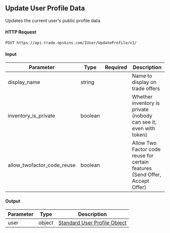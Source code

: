 ## Update User Profile Data

Updates the current user's public profile data.

#### HTTP Request

`POST https://api-trade.opskins.com/IUser/UpdateProfile/v1/`

#### Input

Parameter | Type | Required   | Description
--------- | -----| :--------: | -----------
display_name | string  |  | Name to display on trade offers
inventory_is_private | boolean |  | Whether inventory is private (nobody can see it, even with token)
allow_twofactor_code_reuse | boolean |  | Allow Two Factor code reuse for certain features (Send Offer, Accept Offer)
    
#### Output

Parameter | Type | Description
--------- | -----| -------- 
user     | object | [Standard User Profile Object](/IUser.md#standard-user-profile-object)